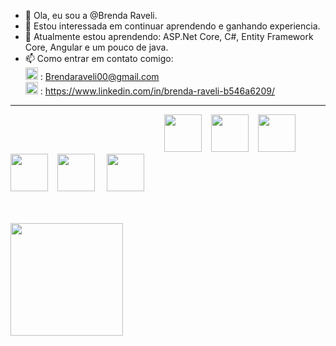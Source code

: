 
- 👋 Ola, eu sou a @Brenda Raveli.                          
- 👀 Estou interessada em continuar aprendendo e ganhando experiencia.
- 🌱 Atualmente estou aprendendo: ASP.Net Core, C#, Entity Framework Core, Angular e um pouco de java. 
- 📫 Como entrar em contato comigo:
<br><img height="20cm" src="https://img.shields.io/badge/Gmail-D14836?style=for-the-badge&logo=gmail&logoColor=white"/> : Brendaraveli00@gmail.com 
<br><img height="20cm" src="https://img.shields.io/badge/LinkedIn-0077B5?style=for-the-badge&logo=linkedin&logoColor=white"/> : https://www.linkedin.com/in/brenda-raveli-b546a6209/ 
-----

<div class="d-flex justify-content-center">
<link rel="stylesheet" href="https://cdn.jsdelivr.net/gh/devicons/devicon@v2.14.0/devicon.min.css">
<i class="devicon-csharp-line colored"></i>
  &ensp;
&ensp;&ensp;&ensp;&ensp;&ensp;&ensp;&ensp;&ensp;&ensp;&ensp;&ensp;&ensp;&ensp;&ensp;&ensp;&ensp;&ensp;&ensp;&ensp;&ensp;&ensp;&ensp;&ensp;&ensp;&ensp;&ensp;&ensp;&ensp;&ensp;&ensp;&ensp;&ensp;&ensp;
<img height="60cm" src="https://cdn.jsdelivr.net/gh/devicons/devicon/icons/csharp/csharp-original.svg" />
  &ensp;
<img height="60cm" src="https://cdn.jsdelivr.net/gh/devicons/devicon/icons/dotnetcore/dotnetcore-original.svg" />
  &ensp;
<img height="60cm" src="https://cdn.jsdelivr.net/gh/devicons/devicon/icons/angularjs/angularjs-original.svg" />
  &ensp;
 <img height="60cm" src="https://cdn.jsdelivr.net/gh/devicons/devicon/icons/html5/html5-plain-wordmark.svg" />
   &ensp;
 <img height="60cm" src="https://cdn.jsdelivr.net/gh/devicons/devicon/icons/css3/css3-original-wordmark.svg" />
  &ensp;
 <img height="60cm" 60cm="https://cdn.jsdelivr.net/gh/devicons/devicon/icons/javascript/javascript-plain.svg" />
  
<img height="60cm" src="https://cdn.jsdelivr.net/gh/devicons/devicon/icons/java/java-original-wordmark.svg" />
</div>
 <br>
 <br>
  <div>
 
<img height="180cm" src="https://github-readme-stats.vercel.app/api?username=BrendaRaveli&theme=dracula&show_icons=true&include_all_commits=true&count_private=true"/><br>


</div>


<!---
BrendaRaveli/BrendaRaveli is a ✨ special ✨ repository because its `README.md` (this file) appears on your GitHub profile.
You can click the Preview link to take a look at your changes.
--->
